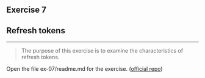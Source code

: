 ## Exercise 7

## Refresh tokens

---

>The purpose of this exercise is to examine the characteristics of refresh tokens.

Open the file ex-07/readme.md for the exercise. ([official repo](https://github.com/equinor/appsec-fundamentals-authn-authz/blob/main/ex-07/readme.md))
